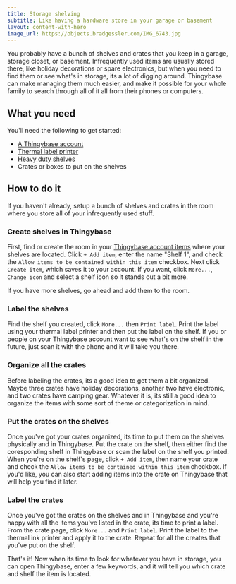 ```yaml
---
title: Storage shelving
subtitle: Like having a hardware store in your garage or basement
layout: content-with-hero
image_url: https://objects.bradgessler.com/IMG_6743.jpg
---
```


You probably have a bunch of shelves and crates that you keep in a garage, storage closet, or basement. Infrequently used items are usually stored there, like holiday decorations or spare electronics, but when you need to find them or see what's in storage, its a lot of digging around. Thingybase can make managing them much easier, and make it possible for your whole family to search through all of it all from their phones or computers.

## What you need

You'll need the following to get started:

* [A Thingybase account](/launch)
* [Thermal label printer](/help/printers)
* [Heavy duty shelves](https://www.amazon.com/s?k=deep+freezer)
* Crates or boxes to put on the shelves

## How to do it

If you haven't already, setup a bunch of shelves and crates in the room where you store all of your infrequently used stuff.

### Create shelves in Thingybase

First, find or create the room in your [Thingybase account items](/launch/items) where your shelves are located. Click `+ Add item`, enter the name "Shelf 1", and check the `Allow items to be contained within this item` checkbox. Next click `Create item`, which saves it to your account. If you want, click `More...`, `Change icon` and select a shelf icon so it stands out a bit more.

If you have more shelves, go ahead and add them to the room.

### Label the shelves

Find the shelf you created, click `More...` then `Print label`. Print the label using your thermal label printer and then put the label on the shelf. If you or people on your Thingybase account want to see what's on the shelf in the future, just scan it with the phone and it will take you there.

### Organize all the crates

Before labeling the crates, its a good idea to get them a bit organized. Maybe three crates have holiday decorations, another two have electronic, and two crates have camping gear. Whatever it is, its still a good idea to organize the items with some sort of theme or categorization in mind.

### Put the crates on the shelves

Once you've got your crates organized, its time to put them on the shelves physically and in Thingybase. Put the crate on the shelf, then either find the coresponding shelf in Thingybase or scan the label on the shelf you printed. When you're on the shelf's page, click `+ Add item`, then name your crate and check the `Allow items to be contained within this item` checkbox. If you'd like, you can also start adding items into the crate on Thingybase that will help you find it later.

### Label the crates

Once you've got the crates on the shelves and in Thingybase and you're happy with all the items you've listed in the crate, its time to print a label. From the crate page, click `More...` and `Print label`. Print the label to the thermal ink printer and apply it to the crate. Repeat for all the creates that you've put on the shelf.

That's it! Now when its time to look for whatever you have in storage, you can open Thingybase, enter a few keywords, and it will tell you which crate and shelf the item is located.